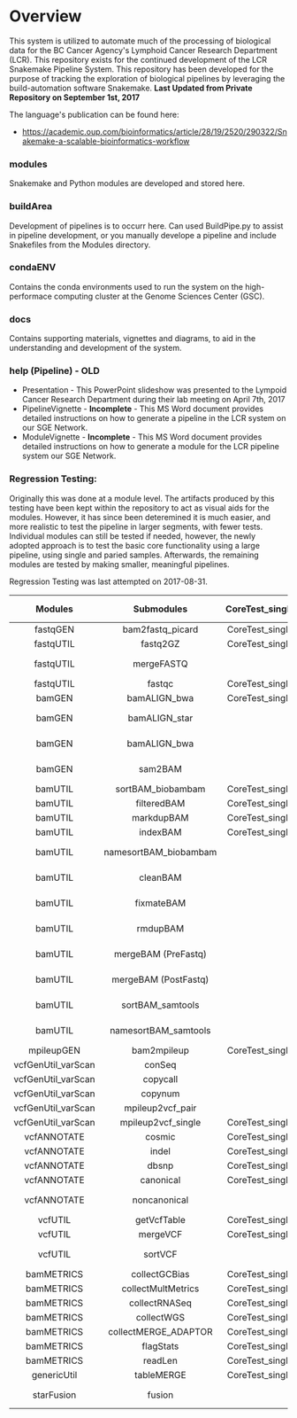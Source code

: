 # Overview
This system is utilized to automate much of the processing of biological data for the BC Cancer Agency's Lymphoid Cancer Research Department (LCR).
This repository exists for the continued development of the LCR Snakemake Pipeline System.
This repository has been developed for the purpose of tracking the exploration of 
biological pipelines by leveraging the build-automation software Snakemake.
**Last Updated from Private Repository on September 1st, 2017**

The language's publication can be found here:
* https://academic.oup.com/bioinformatics/article/28/19/2520/290322/Snakemake-a-scalable-bioinformatics-workflow

### modules
Snakemake and Python modules are developed and stored here. 

### buildArea
Development of pipelines is to occurr here. Can used BuildPipe.py to assist in pipeline development, or
you manually develope a pipeline and include Snakefiles from the Modules directory. 

### condaENV
Contains the conda environments used to run the system on the high-performace computing cluster at the Genome Sciences Center (GSC).

### docs
Contains supporting materials, vignettes and diagrams, to aid in the understanding and development of the system.

### help (Pipeline) - OLD
* Presentation - This PowerPoint slideshow was presented to the Lympoid Cancer Research Department during their lab meeting on April 7th, 2017
* PipelineVignette -  **Incomplete** - This MS Word document provides detailed instructions on how to generate a pipeline in the LCR system on our SGE Network.
* ModuleVignette - **Incomplete** - This MS Word document provides detailed instructions 
on how to generate a module for the LCR pipeline system our SGE Network.

### Regression Testing:
Originally this was done at a module level. The artifacts produced by this testing have been kept within the repository to act as visual aids for the modules. However, it has since been deteremined it is much easier, and more realistic to test the pipeline in larger segments, with fewer tests. Individual modules can still be tested if needed, however, the newly adopted approach is to test the basic core functionality using a large pipeline, using single and paried samples. Afterwards, the remaining modules are tested by making smaller, meaningful pipelines.

Regression Testing was last attempted on 2017-08-31.

Modules |   Submodules  |   CoreTest_single |   CoreTest_pair   |   A-bamALIGN_star |   B-bwa_trimReads |   C-sam2BAM
:--------: | :-----: | :--------: | :--------: | :--------: | :--------: | :--------:
fastqGEN    |   bam2fastq_picard    |   CoreTest_single |   CoreTest_pair   |       |       |   
fastqUTIL   |   fastq2GZ    |   CoreTest_single |   CoreTest_pair   |       |       |   
fastqUTIL   |   mergeFASTQ  |       |       |   A-bamALIGN_star |       |   
fastqUTIL   |   fastqc  |   CoreTest_single |   CoreTest_pair   |       |       |   
bamGEN  |   bamALIGN_bwa    |   CoreTest_single |       |       |       |   
bamGEN  |   bamALIGN_star   |       |       |   A-bamALIGN_star |       |   
bamGEN  |   bamALIGN_bwa    |       |       |       |   B-bwa_trimReads |   
bamGEN  |   sam2BAM |       |       |       |       |   C-sam2BAM
bamUTIL |   sortBAM_biobambam   |   CoreTest_single |   CoreTest_pair   |       |       |   
bamUTIL |   filteredBAM |   CoreTest_single |   CoreTest_pair   |       |       |   
bamUTIL |   markdupBAM  |   CoreTest_single |   CoreTest_pair   |       |       |   
bamUTIL |   indexBAM    |   CoreTest_single |   CoreTest_pair   |       |       |   
bamUTIL |   namesortBAM_biobambam   |       |       |   A-bamALIGN_star |       |   
bamUTIL |   cleanBAM    |       |       |   A-bamALIGN_star |       |   
bamUTIL |   fixmateBAM  |       |       |   A-bamALIGN_star |       |   
bamUTIL |   rmdupBAM    |       |       |   A-bamALIGN_star |       |   
bamUTIL |   mergeBAM (PreFastq) |       |       |       |   B-bwa_trimReads |   
bamUTIL |   mergeBAM (PostFastq)    |       |       |       |       |   C-sam2BAM
bamUTIL |   sortBAM_samtools    |       |       |       |       |   C-sam2BAM
bamUTIL |   namesortBAM_samtools    |       |       |       |   B-bwa_trimReads |   
mpileupGEN  |   bam2mpileup |   CoreTest_single |   CoreTest_pair   |       |       |   
vcfGenUtil_varScan  |   conSeq  |       |   CoreTest_pair   |       |       |   
vcfGenUtil_varScan  |   copycall    |       |   CoreTest_pair   |       |       |   
vcfGenUtil_varScan  |   copynum |       |   CoreTest_pair   |       |       |   
vcfGenUtil_varScan  |   mpileup2vcf_pair    |       |   CoreTest_pair   |       |       |   
vcfGenUtil_varScan  |   mpileup2vcf_single  |   CoreTest_single |       |       |       |   
vcfANNOTATE |   cosmic  |   CoreTest_single |   CoreTest_pair   |       |       |   
vcfANNOTATE |   indel   |   CoreTest_single |   CoreTest_pair   |       |       |   
vcfANNOTATE |   dbsnp   |   CoreTest_single |   CoreTest_pair   |       |       |   
vcfANNOTATE |   canonical   |   CoreTest_single |   CoreTest_pair   |       |       |   
vcfANNOTATE |   noncanonical    |       |       |   A-bamALIGN_star |       |   
vcfUTIL |   getVcfTable |   CoreTest_single |   CoreTest_pair   |       |       |   
vcfUTIL |   mergeVCF    |   CoreTest_single |       |       |       |   
vcfUTIL |   sortVCF |       |       |   A-bamALIGN_star |       |   
bamMETRICS  |   collectGCBias   |   CoreTest_single |       |       |       |   
bamMETRICS  |   collectMultMetrics  |   CoreTest_single |       |       |       |   
bamMETRICS  |   collectRNASeq   |   CoreTest_single |       |       |       |   
bamMETRICS  |   collectWGS  |   CoreTest_single |       |       |       |   
bamMETRICS  |   collectMERGE_ADAPTOR    |   CoreTest_single |       |       |       |   
bamMETRICS  |   flagStats   |   CoreTest_single |       |       |       |   
bamMETRICS  |   readLen |   CoreTest_single |       |       |       |   
genericUtil |   tableMERGE  |   CoreTest_single |       |       |       |   
starFusion  |   fusion  |       |       |   A-bamALIGN_star |       |   


